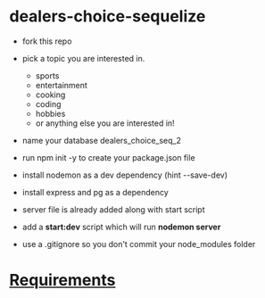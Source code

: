 # dealers-choice-sequelize


- fork this repo

- pick a topic you are interested in.
  - sports
  - entertainment
  - cooking
  - coding
  - hobbies
  - or anything else you are interested in!

- name your database dealers_choice_seq_2 
- run npm init -y to create your package.json file
- install nodemon as a dev dependency (hint --save-dev)
- install express and pg as a dependency
- server file is already added along with start script 
- add a **start:dev** script which will run **nodemon server**
- use a .gitignore so you don't commit your node_modules folder

# <a href='https://github.com/FullstackAcademy/dealers-choice-sequelize-2/blob/main/checklist.md'>Requirements</a>
